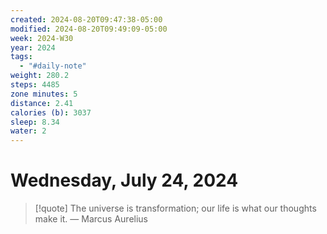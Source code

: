 ```yaml
---
created: 2024-08-20T09:47:38-05:00
modified: 2024-08-20T09:49:09-05:00
week: 2024-W30
year: 2024
tags:
  - "#daily-note"
weight: 280.2
steps: 4485
zone minutes: 5
distance: 2.41
calories (b): 3037
sleep: 8.34
water: 2
---
```

# Wednesday, July 24, 2024

> [!quote] The universe is transformation; our life is what our thoughts make it.
> — Marcus Aurelius
